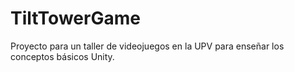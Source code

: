 # TiltTowerGame
Proyecto para un taller de videojuegos en la UPV para enseñar los conceptos básicos Unity.
